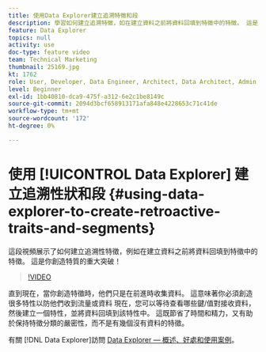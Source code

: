 ```yaml
---
title: 使用Data Explorer建立追溯特徵和段
description: 學習如何建立追溯特徵，如在建立資料之前將資料回填到特徵中的特徵。 這是你創造特質的重大突破！
feature: Data Explorer
topics: null
activity: use
doc-type: feature video
team: Technical Marketing
thumbnail: 25169.jpg
kt: 1762
role: User, Developer, Data Engineer, Architect, Data Architect, Admin, Leader
level: Beginner
exl-id: 1bb40810-dca9-475f-a312-6e2c1be8149c
source-git-commit: 2094d3bcf658913171afa848e4228653c71c41de
workflow-type: tm+mt
source-wordcount: '172'
ht-degree: 0%

---
```


# 使用 [!UICONTROL Data Explorer] 建立追溯性狀和段 {#using-data-explorer-to-create-retroactive-traits-and-segments}

這段視頻展示了如何建立追溯性特徵，例如在建立資料之前將資料回填到特徵中的特徵。 這是你創造特質的重大突破！

>[!VIDEO](https://video.tv.adobe.com/v/25169/?quality=12)

直到現在，當你創造特徵時，他們只是在前進時收集資料。 這意味著你必須創造很多特性以防他們收到流量或資料 現在，您可以等待查看哪些鍵/值對接收資料，然後建立一個特性，並將資料回填到該特性中。 這既節省了時間和精力，又有助於保持特徵分類的嚴密性，而不是有幾個沒有資料的特徵。

有關 [!DNL Data Explorer]訪問 [Data Explorer — 概述、好處和使用案例](https://experiencecloud.adobe.com/resources/help/en_US/aam/data-explorer.html)。
